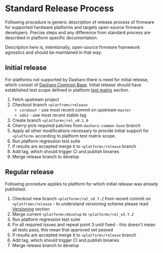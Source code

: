 # Standard Release Process

Following procedure is generic description of release process of firmware for
supported hardware platforms and targets open-source firmware developers.
Precise steps and any difference from standard process are described in
platform specific documentation.

Description here is, intentionally, open-source firmware framework agnostics
and should be maintained in that way.

## Initial release

For platforms not supported by Dasharo there is need for initial release, which
consist of [Dasharo Common
Base](../../osf-trivia-list/dasharo/#what-is-dasharo-common-base). Initial
release should have established test scope defined in platform [test
matrix](../../unified-test-documentation/overview/#test-matrix) section.

1. Fetch upstream project
1. Checkout branch `<platfrom>/release`
    - `coreboot` - use most recent commit on upstream `master`
    - `edk2` - use most recent stable tag
1. Create branch `<platform>/rel_v0.1.0`
1. Cherry-pick required patches from `dasharo-common-base` branch
1. Apply all other modifications necessary to  provide initial support for
   `<platform>` according to platform test matrix scope.
1. Run platform regression test suite
1. If results are accepted merge it to `<platform>/release` branch
1. Add tag, which should trigger CI and publish binaries
1. Merge release branch to develop

## Regular release

Following procedure applies to platform for which initial release was already
published.

1. Checkout new branch `<platform>/rel_vX.Y.Z` from recent commit on
   `<platfrom>/release` - to understand versioning scheme please read
   [Versioning](versioning.md) section
2. Merge current `<platform>/develop` to `<platform>/rel_vX.Y.Z`
3. Run platform regression test suite
4. Fix all required issues and repeat point 3 until fixed - this doesn't mean
   all tests pass, this mean that approved set passed
5. If results are accepted merge it to `<platform>/release` branch
6. Add tag, which should trigger CI and publish binaries
7. Merge release branch to develop
